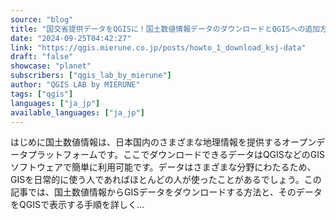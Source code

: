 ```yaml
---
source: "blog"
title: "国交省提供データをQGISに！国土数値情報データのダウンロードとQGISへの追加方法の解説 - QGIS LAB by MIERUNE"
date: "2024-09-25T04:42:27"
link: "https://qgis.mierune.co.jp/posts/howto_1_download_ksj-data"
draft: "false"
showcase: "planet"
subscribers: ["qgis_lab_by_mierune"]
author: "QGIS LAB by MIERUNE"
tags: ["qgis"]
languages: ["ja_jp"]
available_languages: ["ja_jp"]
---
```


はじめに国土数値情報は、日本国内のさまざまな地理情報を提供するオープンデータプラットフォームです。ここでダウンロードできるデータはQGISなどのGISソフトウェアで簡単に利用可能です。データはさまざまな分野にわたるため、GISを日常的に使う人であればほとんどの人が使ったことがあるでしょう。この記事では、国土数値情報からGISデータをダウンロードする方法と、そのデータをQGISで表示する手順を詳しく...
